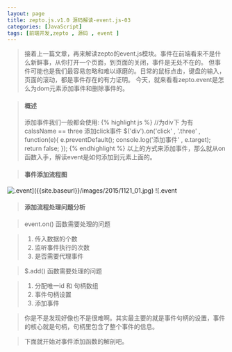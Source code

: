 ```yaml
---
layout: page
title: zepto.js.v1.0 源码解读-event.js-03
categories: [JavaScript]
tags: [前端开发,zepto , 源码 , event ]
---
```


>接着上一篇文章，再来解读zepto的event.js模块。事件在前端看来不是什么新鲜事，从你打开一个页面，到页面的关闭，事件是无处不在的。
>但事件可能也是我们最容易忽略和难以琢磨的。日常的鼠标点击，键盘的输入，页面的滚动，都是事件存在的有力证明。
>今天，就来看看zepto.event是怎么为dom元素添加事件和删除事件的。

>#### 概述 ####
>添加事件我们一般都会使用:
{% highlight js %}
    //为div下 为有 calssName == three 添加click事件
    $('div').on('click' , '.three' , function(e){
        e.preventDefault();
        console.log('添加事件' , e.target);
        return false;
    });
{% endhighlight %}
>以上的方式来添加事件，那么就从on函数入手，解读event是如何添加到元素上面的。

>#### 事件添加流程图 ####
![$.event]({{site.baseurl}}/images/2015/1121_01.jpg)
![$.event]({{site.baseurl}}/images/2015/1121_02.jpg)

>#### 添加流程处理问题分析 ####

>event.on() 函数需要处理的问题

>1.   传入数据的个数
>2.   监听事件执行的次数
>3.   是否需要代理事件

>$.add() 函数需要处理的问题

>1.   分配唯一id 和 句柄数组
>2.   事件句柄设置
>3.   添加事件

>你是不是发现好像也不是很难啊。其实最主要的就是事件句柄的设置，事件的核心就是句柄，句柄里包含了整个事件的信息。

>下面就开始对事件添加函数的解剖吧。









